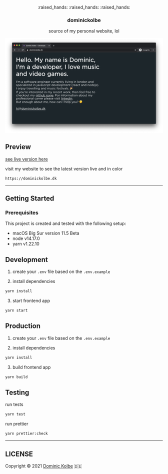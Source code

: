 <p align="center">
  <p align="center">:raised_hands: :raised_hands: :raised_hands:</p>
  <h3 align="center">dominickolbe</h3>
  <p align="center">source of my personal website, lol<p>
</p>

![Preview](https://github.com/dominickolbe/dominickolbe/blob/master/screenshot.png?raw=true "dominickolbe.dk")

## Preview

[see live version here](https://dominickolbe.dk)

visit my website to see the latest version live and in color

```http
https://dominickolbe.dk
```

---

## Getting Started

### Prerequisites

This project is created and tested with the following setup:

- macOS Big Sur version 11.5 Beta
- node v14.17.0
- yarn v1.22.10

## Development

1. create your `.env` file based on the `.env.example`

2. install dependencies

```bash
yarn install
```

3. start frontend app

```bash
yarn start
```

## Production

1. create your `.env` file based on the `.env.example`

2. install dependencies

```bash
yarn install
```

3. build frontend app

```bash
yarn build
```

## Testing

run tests

```bash
yarn test
```

run prettier

```bash
yarn prettier:check
```

---

## LICENSE

Copyright © 2021 [Dominic Kolbe](https://dominickolbe.dk) :de:
